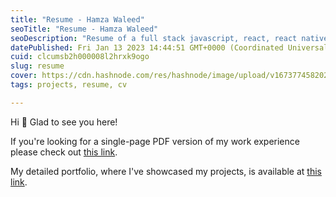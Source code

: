 ```yaml
---
title: "Resume - Hamza Waleed"
seoTitle: "Resume - Hamza Waleed"
seoDescription: "Resume of a full stack javascript, react, react native developer"
datePublished: Fri Jan 13 2023 14:44:51 GMT+0000 (Coordinated Universal Time)
cuid: clcumsb2h000008l2hrxk9ogo
slug: resume
cover: https://cdn.hashnode.com/res/hashnode/image/upload/v1673774582027/79069002-ea61-4fea-a147-c5f5059770bf.jpeg
tags: projects, resume, cv

---
```


Hi 👋 Glad to see you here!

If you're looking for a single-page PDF version of my work experience please check out [this link](https://drive.google.com/file/d/14G67zLZ0NclBwfxxrpwg_V0rUwaUU_yw/view?usp=sharing).

My detailed portfolio, where I've showcased my projects, is available at [this link](https://hamzawaleed.com/portfolio).